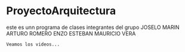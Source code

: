 # ProyectoArquitectura
este es unn programa de clases
    integrantes del grupo
    JOSELO MARIN
    ARTURO ROMERO
    ENZO ESTEBAN
    MAURICIO VERA
    
    Veamos los videos...

